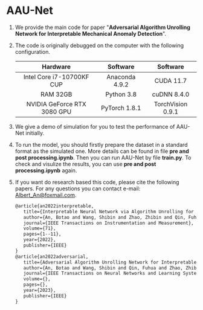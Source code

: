 # AAU-Net

1. We provide the main code for paper "**Adversarial Algorithm Unrolling Network for Interpretable Mechanical Anomaly Detection**".

   

2. The code is originally debugged on the computer with the following configuration.

   |          Hardware           |    Software    |     Software      |
   | :-------------------------: | :------------: | :---------------: |
   |  Intel Core i7-10700KF CUP  | Anaconda 4.9.2 |     CUDA 11.7     |
   |          RAM 32GB           |   Python 3.8   |    cuDNN 8.4.0    |
   | NVIDIA GeForce RTX 3080 GPU | PyTorch 1.8.1  | TorchVision 0.9.1 |



3. We give a demo of simulation for you to test the performance of AAU-Net initially.

   

4. To run the model, you should firstly prepare the dataset in a standard format as the simulated one. More details can be found in file **pre and post processing.ipynb**. Then you can run AAU-Net by file **train.py**. To check and visulize the results, you can use **pre and post processing.ipynb** again. 

   
   
5. If you want do research based this code, please cite the following papers. For any questions you can contact e-mail: Albert_An@foxmail.com. 
   ```latex
   @article{an2022interpretable,
      title={Interpretable Neural Network via Algorithm Unrolling for Mechanical Fault Diagnosis},
      author={An, Botao and Wang, Shibin and Zhao, Zhibin and Qin, Fuhua and Yan, Ruqiang and Chen, Xuefeng},
      journal={IEEE Transactions on Instrumentation and Measurement},
      volume={71},
      pages={1--11},
      year={2022},
      publisher={IEEE}
   }
   @article{an2022adversarial,
      title={Adversarial Algorithm Unrolling Network for Interpretable Mechanical Anomaly Detection},
      author={An, Botao and Wang, Shibin and Qin, Fuhua and Zhao, Zhibin and Yan, Ruqiang and Chen, Xuefeng},
      journal={IEEE Transactions on Neural Networks and Learning Systems},
      volume={},
      pages={},
      year={2023},
      publisher={IEEE}
   }
   ```
